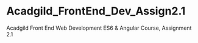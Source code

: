 # Acadgild_FrontEnd_Dev_Assign2.1
Acadgild Front End Web Development ES6 &amp; Angular Course, Assignment 2.1

